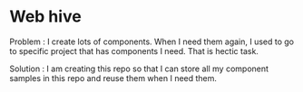 
# Web hive

Problem :
I create lots of components. When I need them again, I used to go to specific project that has components I need. That is hectic task.

Solution :
I am creating this repo so that I can store all my component samples in this repo and reuse them when I need them.
